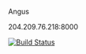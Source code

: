 Angus

204.209.76.218:8000

[![Build Status](https://travis-ci.com/cmput401-fall2018/web-app-ci-cd-with-travis-ci-aabels.svg?branch=master)](https://travis-ci.com/cmput401-fall2018/web-app-ci-cd-with-travis-ci-aabels)
